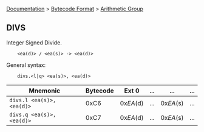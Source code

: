 [Documentation](../../README.md) > [Bytecode Format](../README.md) > [Arithmetic Group](../InstructionsArithmetic.md)

## DIVS

Integer Signed Divide.

        <ea(d)> / <ea(s)> -> <ea(d)>

General syntax:

        divs.<l|q> <ea(s)>, <ea(d)>

| Mnemonic | Bytecode | Ext 0 | ... | ... | ... |
| - | - | - | - | - | - |
| `divs.l <ea(s)>, <ea(d)>` | 0xC6 | 0x*EA*(d) | ... | 0x*EA*(s) | ... |
| `divs.q <ea(s)>, <ea(d)>` | 0xC7 | 0x*EA*(d) | ... | 0x*EA*(s) | ... |
